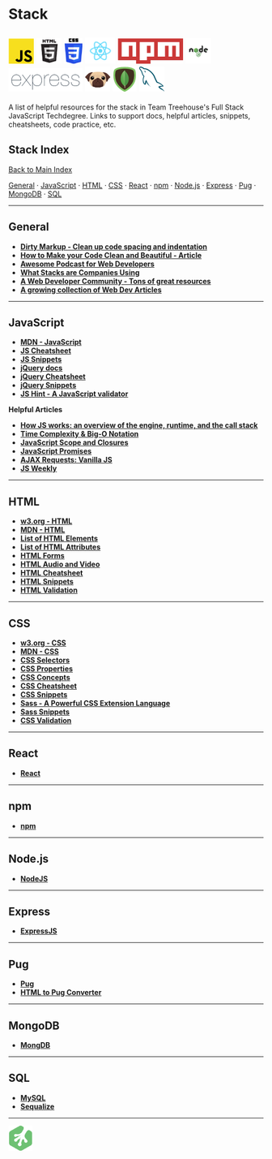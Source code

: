 # Stack

## ![JavaScript](../repo-imgs/js.png "JavaScript") ![HTML](../repo-imgs/html.png "HTML") ![CSS](../repo-imgs/css.png "CSS") ![React](../repo-imgs/react.png "React") ![npm](../repo-imgs/npm.png "npm") ![Node](../repo-imgs/node.png "Node") ![Express](../repo-imgs/express.png "Express") ![Pug](../repo-imgs/pug.png "Pug") ![Mongo](../repo-imgs/mongo.png "Mongo") ![SQL](../repo-imgs/sql.png "SQL")

A list of helpful resources for the stack in Team Treehouse's Full Stack JavaScript Techdegree.  Links to support docs, helpful articles, snippets, cheatsheets, code practice, etc.

## Stack Index

[Back to Main Index](../README.md)

[General](#general) ·
[JavaScript](#javascript) ·
[HTML](#html) ·
[CSS](#css) ·
[React](#react) ·
[npm](#npm) ·
[Node.js](#node.js) ·
[Express](#express) ·
[Pug](#pug) ·
[MongoDB](#mongodb) ·
[SQL](#sql)

-------

## General

* **[Dirty Markup - Clean up code spacing and indentation](https://www.10bestdesign.com/dirtymarkup/)**
* **[How to Make your Code Clean and Beautiful - Article](https://hackernoon.com/how-to-make-your-code-clean-and-beautiful-5ff7aee03be6)**
* **[Awesome Podcast for Web Developers](https://syntax.fm/)**
* **[What Stacks are Companies Using](https://stackshare.io/)**
* **[A Web Developer Community - Tons of great resources](https://www.codenewbie.org/)**
* **[A growing collection of Web Dev Articles](https://www.hotjs.net/)**

-------

## JavaScript

* **[MDN - JavaScript](https://developer.mozilla.org/en-US/docs/Web/JavaScript)**
* **[JS Cheatsheet](https://htmlcheatsheet.com/js/)**
* **[JS Snippets](https://css-tricks.com/snippets/javascript/)**
* **[jQuery docs](https://api.jquery.com/)**
* **[jQuery Cheatsheet](https://htmlcheatsheet.com/jquery/)**
* **[jQuery Snippets](https://css-tricks.com/snippets/jquery/)**
* **[JS Hint - A JavaScript validator](http://jshint.com/)**

**Helpful Articles**

* **[How JS works: an overview of the engine, runtime, and the call stack](https://blog.sessionstack.com/how-does-javascript-actually-work-part-1-b0bacc073cf)**
* **[Time Complexity & Big-O Notation](https://medium.freecodecamp.com/time-is-complex-but-priceless-f0abd015063c#.6a4s0p49a)**
* **[JavaScript Scope and Closures](https://css-tricks.com/javascript-scope-closures/)**
* **[JavaScript Promises](https://davidwalsh.name/promises)**
* **[AJAX Requests: Vanilla JS](https://davidwalsh.name/xmlhttprequest)**
* **[JS Weekly](https://javascriptweekly.com/)**

-------

## HTML

* **[w3.org - HTML](https://www.w3.org/html/)**
* **[MDN - HTML](https://developer.mozilla.org/en-US/docs/Learn/HTML)**
* **[List of HTML Elements](https://developer.mozilla.org/en-US/docs/Web/HTML/Element)**
* **[List of HTML Attributes](https://developer.mozilla.org/en-US/docs/Web/HTML/Attributes)**
* **[HTML Forms](https://developer.mozilla.org/en-US/docs/Learn/HTML/Forms)**
* **[HTML Audio and Video](https://developer.mozilla.org/en-US/docs/Learn/HTML/Multimedia_and_embedding/Video_and_audio_content)**
* **[HTML Cheatsheet](https://htmlcheatsheet.com/)**
* **[HTML Snippets](https://css-tricks.com/snippets/html/)**
* **[HTML Validation](https://validator.w3.org/)**

-------

## CSS

* **[w3.org - CSS](https://www.w3.org/Style/CSS/)**
* **[MDN - CSS](https://developer.mozilla.org/en-US/docs/Web/CSS)**
* **[CSS Selectors](https://developer.mozilla.org/en-US/docs/Web/CSS/Reference#Selectors)**
* **[CSS Properties](https://www.w3.org/Style/CSS/all-properties.en.html)**
* **[CSS Concepts](https://developer.mozilla.org/en-US/docs/Web/CSS/Reference#Concepts)**
* **[CSS Cheatsheet](https://htmlcheatsheet.com/css/)**
* **[CSS Snippets](https://css-tricks.com/snippets/css/)**
* **[Sass - A Powerful CSS Extension Language](https://sass-lang.com/)**
* **[Sass Snippets](https://css-tricks.com/snippets/sass/)**
* **[CSS Validation](https://jigsaw.w3.org/css-validator/)**

-------

## React

* **[React](https://reactjs.org/)**

-------

## npm

* **[npm](https://www.npmjs.com/)**

-------

## Node.js

* **[NodeJS](https://nodejs.org/en/)**

-------

## Express

* **[ExpressJS](http://expressjs.com)**

-------

## Pug

* **[Pug](https://pugjs.org/api/getting-started.html)**
* **[HTML to Pug Converter](https://html2pug.herokuapp.com/)**

-------

## MongoDB

* **[MongDB](https://docs.mongodb.com/)**

-------

## SQL

* **[MySQL](https://dev.mysql.com/doc/)**
* **[Sequalize](http://docs.sequelizejs.com/)**

-------

![Treehouse Logo](../repo-imgs/frogprint.png "Team Treehouse")